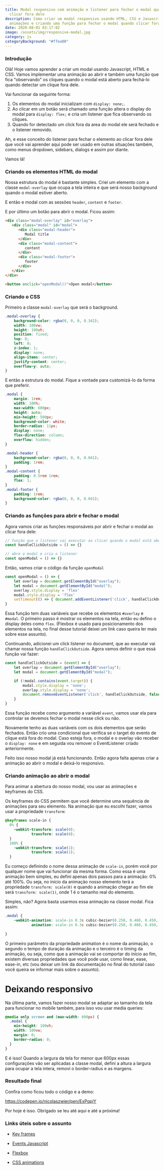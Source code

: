 ```yaml
---
title: Modal responsivo com animação e listener para fechar o modal quando
  clicar fora dele
description: Como criar um modal responsivo usando HTML, CSS e Javascript usando
  animações e criando uma função para fechar o modal quando clicar fora dele.
date: 2020-08-01 03:17:02
image: /assets/img/responsive-modal.jpg
category: js
categoryBackground: "#ffea00"
---
```

### Introdução

Olá! Hoje vamos aprender a criar um modal usando Javascript, HTML e CSS. Vamos implementar uma animação ao abrir e também uma função que fica "observando" os cliques quando o modal está aberto para fechá-lo quando detectar um clique fora dele. 

Vai funcionar da seguinte forma: 

1. Os elementos do modal inicializam com `display: none;`.
2. Ao clicar em um botão será chamado uma função altera o display do modal para `display: flex;` e cria um listener que fica observando os cliques.
3. Quando for detectado um click fora da area do modal ele será fechado e o listener removido.

Ah, e esse conceito do listener para fechar o elemento ao clicar fora dele que você vai aprender aqui pode ser usado em outras situações também, como menus dropdown, sidebars, dialogs e assim por diante.

Vamos lá!

### Criando os elementos HTML do modal

Nossa estrutura do modal é bastante simples. Criei um elemento com a classe `modal-overlay` que ocupa a tela inteira e que será nosso background quando o modal estiver aberto.

E então e modal com as sessões `header`, `content` e `footer`.

E por último um botão para abrir o modal. Ficou assim:

```HTML
<div class="modal-overlay" id="overlay">
   <div class="modal" id="modal">
      <div class="modal-header">
         Modal title
      </div>
      <div class="modal-content">
         content
      </div>
      <div class="modal-footer">
         footer
      </div>
   </div>
</div>

<button onclick="openModal()">Open modal</button>
```

### Criando o CSS

Primeiro a classe `modal-overlay` que será o background. 

```CSS
.modal-overlay {
    background-color: rgba(0, 0, 0, 0.342);
    width: 100vw;
    height: 100vh;
    position: fixed;
    top: 0;
    left: 0;
    z-index: 1;
    display: none;
    align-items: center;
    justify-content: center;
    overflow-y: auto;
}

```

E então a estrutura do modal. Fique a vontade para customizá-lo da forma que preferir.

```CSS
.modal {
    margin: 1rem;
    width: 100%;
    max-width: 600px;
    height: auto;
    min-height: 500px;
    background-color: white;
    border-radius: 11px;
    display: none;
    flex-direction: column;
    overflow: hidden;
}

.modal-header {
    background-color: rgba(0, 0, 0, 0.041);
    padding: 1rem;
}
.modal-content {
    padding: 0.5rem 1rem;
    flex: 1;
}
.modal-footer {
    padding: 1rem;
    background-color: rgba(0, 0, 0, 0.041);
}
```

### Criando as funções para abrir e fechar o modal

Agora vamos criar as funções responsáveis por abrir e fechar o modal ao clicar fora dele:

```Javascript
// função que o listener vai executar ao clicar quando o modal está aberto
const handleClickOutside = () => {}

// abre o modal e cria o listener
const openModal = () => {}
``` 

Então, vamos criar o código da função `openModal`

```Javascript
const openModal = () => {
    let overlay = document.getElementById("overlay");
    let modal = document.getElementById("modal");
    overlay.style.display = 'flex'
    modal.style.display = 'flex'
    setTimeout(() => { document.addEventListener('click', handleClickOutside, false) }, 200);
}
```
Essa função tem duas variáveis que recebe os elementos `#overlay` e `#modal`. 
O primeiro passo é mostrar os elementos na tela, então eu defino o display deles como `flex`. (Flexbox é usado para posicionamento dos elementos na tela, no final desse tutorial deixei um link caso queira ler mais sobre esse assunto).

Continuando, adicionei um click listener no document, que ao executar vai chamar nossa função `handleClickOutside`. Agora vamos definir o que essá função vai fazer:

```Javascript
const handleClickOutside = (event) => {
    let overlay = document.getElementById("overlay");
    let modal = document.getElementById("modal");

    if (!modal.contains(event.target)) {
        modal.style.display = 'none';
        overlay.style.display = 'none';
        document.removeEventListener('click', handleClickOutside, false);
    }
}
```

Essa função recebe como argumento a variável `event`, vamos usar ela para controlar se devemos fechar o modal nesse click ou não. 

Novamente tenho as duas variáveis com os dois elementos que serão fechados. Então crio uma condicional que verifica se o target do evento de clique está fora do modal. Caso esteja fora, o modal e o overlay vão receber o `display: none` e em seguida vou remover o EventListener criado anteriormente.

Feito isso nosso modal já está funcionando. Então agora falta apenas criar a animação ao abrir o modal e deixá-lo responsivo. 

### Criando animação ao abrir o modal

Para animar a abertura do nosso modal, vou usar as animações e keyframes do CSS.

Os keyframes do CSS permitem que você determine uma sequência de animações para seu elemento. Na animação que eu escolhi fazer, vamos usar a propriedade `transform`:

```CSS
@keyframes scale-in {
  0% {
    -webkit-transform: scale(0);
            transform: scale(0);
  }
  100% {
    -webkit-transform: scale(1);
            transform: scale(1);
  }
```

Eu começo definindo o nome dessa animação de `scale-in`, porém você por qualquer nome que vai funcionar da mesma forma. Como essa é uma animação bem simples, eu defini apenas dois passos para a animação: 0% até 100%. Ou seja, no inicio da animação nosso elemento terá a propriedade `transform: scale(0)` e quando a animação chegar ao fim ele será `transform: scale(1)`, onde 1 é o tamanho real do elemento.

Simples, não? Agora basta usarmos essa animação na classe modal. Fica assim:

```CSS
.modal {
	-webkit-animation: scale-in 0.3s cubic-bezier(0.250, 0.460, 0.450, 0.940);
	        animation: scale-in 0.3s cubic-bezier(0.250, 0.460, 0.450, 0.940);
			
}
```

O primeiro parâmetro da propriedade animation é o nome da animação, o segundo o tempo de duração da animação e o terceiro é o timing da animação, ou seja, como que a animação vai se comportar do inicio ao fim, existem diversas propriedades que você pode usar, como linear, ease, ease-in, etc (vou deixar um link da documentação no final do tutorial caso você queira se informar mais sobre o assunto).

# Deixando responsivo

Na última parte, vamos fazer nosso modal se adaptar ao tamanho da tela para funcionar no mobile também, para isso vou usar media queries:

```CSS
@media only screen and (max-width: 600px) {
  .modal {
    min-height: 100vh;
    width: 100vw;
    margin: 0;
    border-radius: 0;
  }
}
```

E é isso! Quando a largura da tela for menor que 600px essas configurações vão ser aplicadas a classe modal, defini a altura a largura para ocupar a tela intera, removi o border-radius e as margens.


### Resultado final 

Confira como ficou todo o código e a demo:

https://codepen.io/nicolaszwier/pen/ExPqpjY

Por hoje é isso. Obrigado se leu até aqui e até a próxima! 

### Links úteis sobre o assunto

* [Key frames](https://developer.mozilla.org/pt-BR/docs/Web/CSS/@keyframes)

* [Events Javascript](https://developer.mozilla.org/pt-BR/docs/Web/Events)

* [Flexbox](https://developer.mozilla.org/pt-BR/docs/Web/CSS/CSS_Flexible_Box_Layout/Conceitos_Basicos_do_Flexbox)

* [CSS animations](https://developer.mozilla.org/pt-BR/docs/Web/CSS/animation)



